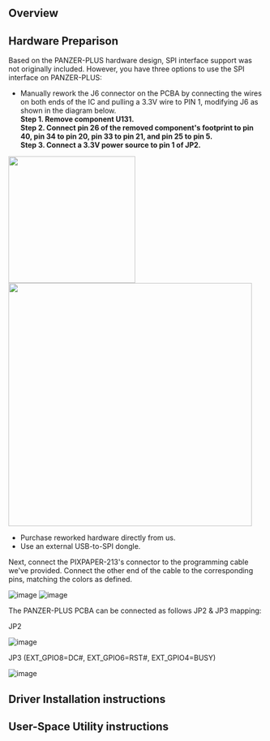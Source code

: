 ## Overview

## Hardware Preparison

Based on the PANZER-PLUS hardware design, SPI interface support was not originally included. However, you have three options to use the SPI interface on PANZER-PLUS: <br>

- Manually rework the J6 connector on the PCBA by connecting the wires on both ends of the IC and pulling a 3.3V wire to PIN 1, modifying J6 as shown in the diagram below. <br>
**Step 1. Remove component U131.** <br>
**Step 2. Connect pin 26 of the removed component's footprint to pin 40, pin 34 to pin 20, pin 33 to pin 21, and pin 25 to pin 5.** <br>
**Step 3. Connect a 3.3V power source to pin 1 of JP2.** <br>
<img src="https://github.com/user-attachments/assets/d078649b-6386-4ebc-ab80-e8636ebd399e" width="250">
<img src="https://github.com/user-attachments/assets/a295b2cd-11bd-4b92-9a99-4f7116dfa3cf" width="480">

- Purchase reworked hardware directly from us.
- Use an external USB-to-SPI dongle.

Next, connect the PIXPAPER-213's connector to the programming cable we've provided. Connect the other end of the cable to the corresponding pins, matching the colors as defined.

![image](https://github.com/user-attachments/assets/af657fcd-c5c5-4a54-b7a7-40c95f902b9c)
![image](https://github.com/user-attachments/assets/6ae059a1-9711-4d93-b800-46bffb24d128)

The PANZER-PLUS PCBA can be connected as follows JP2 & JP3 mapping:

JP2

![image](https://github.com/user-attachments/assets/c8c17f15-2931-46ce-b59c-35a7c2ab32fb)


JP3 (EXT_GPIO8=DC#, EXT_GPIO6=RST#, EXT_GPIO4=BUSY)

![image](https://github.com/user-attachments/assets/85ae632d-a87e-4bb6-906d-dba9d6b1c32b)


## Driver Installation instructions

## User-Space Utility instructions
